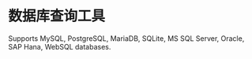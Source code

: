 # 数据库查询工具

Supports MySQL, PostgreSQL, MariaDB, SQLite, MS SQL Server, Oracle, SAP Hana, WebSQL databases. 
